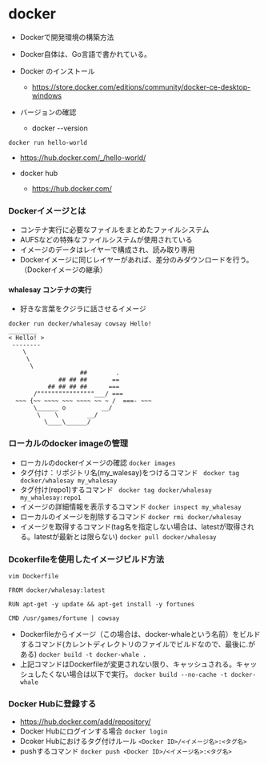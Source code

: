 # docker
- Dockerで開発環境の構築方法
- Docker自体は、Go言語で書かれている。

- Docker のインストール
  - https://store.docker.com/editions/community/docker-ce-desktop-windows

- バージョンの確認
  - docker --version


```docker run hello-world```
  - https://hub.docker.com/_/hello-world/

- docker hub
  - https://hub.docker.com/

### Dockerイメージとは
- コンテナ実行に必要なファイルをまとめたファイルシステム
- AUFSなどの特殊なファイルシステムが使用されている
- イメージのデータはレイヤーで構成され、読み取り専用
- Dockerイメージに同じレイヤーがあれば、差分のみダウンロードを行う。（Dockerイメージの継承）

#### whalesay コンテナの実行
- 好きな言葉をクジラに話させるイメージ
```
docker run docker/whalesay cowsay Hello!
________
< Hello! >
 --------
    \
     \
      \
                    ##        .
              ## ## ##       ==
           ## ## ## ##      ===
       /""""""""""""""""___/ ===
  ~~~ {~~ ~~~~ ~~~ ~~~~ ~~ ~ /  ===- ~~~
       \______ o          __/
        \    \        __/
          \____\______/
```
          
### ローカルのdocker imageの管理
- ローカルのdockerイメージの確認
```docker images```
- タグ付け：リポジトリ名(my_walesay)をつけるコマンド
``` docker tag docker/whalesay my_whalesay```
- タグ付け(repo1)するコマンド
``` docker tag docker/whalesay my_whalesay:repo1```
- イメージの詳細情報を表示するコマンド
```docker inspect my_whalesay```
- ローカルのイメージを削除するコマンド
```docker rmi docker/whalesay```
- イメージを取得するコマンド(tag名を指定しない場合は、latestが取得される。latestが最新とは限らない)
```docker pull docker/whalesay```

### Dcokerfileを使用したイメージビルド方法
```vim Dockerfile```
```
FROM docker/whalesay:latest

RUN apt-get -y update && apt-get install -y fortunes

CMD /usr/games/fortune | cowsay
```
- Dockerfileからイメージ（この場合は、docker-whaleという名前）をビルドするコマンド(カレントディレクトリのファイルでビルドなので、最後に.がある)
```docker build -t docker-whale . ```
- 上記コマンドはDockerfileが変更されない限り、キャッシュされる。キャッシュしたくない場合は以下で実行。
```docker build --no-cache -t docker-whale```

### Docker Hubに登録する
- https://hub.docker.com/add/repository/
- Docker Hubにログインする場合
  ```docker login```
- Dcoker Hubにおけるタグ付けルール
```<Docker ID>/<イメージ名>:<タグ名>```
- pushするコマンド
```docker push <Docker ID>/<イメージ名>:<タグ名>```
  
